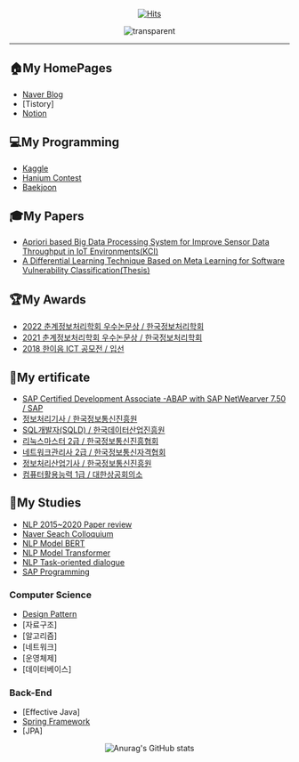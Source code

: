 <div align=center>
  
  



  
  [![Hits](https://hits.seeyoufarm.com/api/count/incr/badge.svg?url=https%3A%2F%2Fgithub.com%2Fjinsusong%2Fhit-counter&count_bg=%2379C83D&title_bg=%23555555&icon=&icon_color=%23E7E7E7&title=hits&edge_flat=false)](https://hits.seeyoufarm.com)
  
  ![transparent](https://capsule-render.vercel.app/api?type=transparent&fontColor=3290c7&text=jinsu%20Song&height=150&fontSize=60&desc=GitHub&descAlignY=75&descAlign=60)

<!-- # Jinsu's GitHub:relaxed: -->
</div>   

---
## 🏠My HomePages
* [Naver Blog](https://blog.naver.com/iko153)
* [Tistory]
* [Notion](https://www.notion.so/PyTorch-217004801d1447e08f73aa821f605624)   

<!-- ## 💻My Projects    -->
## 💻My Programming
* [Kaggle](https://github.com/jinsusong/study-Kaggle)
* [Hanium Contest](https://github.com/jinsusong/18-contestPrj-spring-truck)
* [Baekjoon](https://github.com/jinsusong/study-Baekjoon)

## 🎓My Papers
* [Apriori based Big Data Processing System for Improve Sensor Data Throughput in IoT Environments(KCI)](https://www.koreascience.or.kr/article/JAKO202130865154553.page?&lang=en)
* [A Differential Learning Technique Based on Meta Learning for Software Vulnerability Classification(Thesis)]()

## 🏆My Awards
* [2022 춘계정보처리학회 우수논문상 / 한국정보처리학회]()
* [2021 춘계정보처리학회 우수논문상 / 한국정보처리학회]()
* [2018 한이음 ICT 공모전          / 입선]()

## 🌱My ertificate
* [SAP Certified Development Associate -ABAP with SAP NetWearver 7.50 / SAP]()
* [정보처리기사       / 한국정보통신진흥원]()
* [SQL개발자(SQLD)   / 한국데이터산업진흥원]()
* [리눅스마스터 2급   / 한국정보통신진흥협회]()
* [네트워크관리사 2급 / 한국정보통신자격협회]()
* [정보처리산업기사   / 한국정보통신진흥원]()
* [컴퓨터활용능력 1급 / 대한상공회의소]()

## 📖My Studies   
<!--
* [Machine Learning](https://github.com/jinsusong/ML_DL)
* [Deep Learning-PyTorch](https://github.com/jinsusong/study-pytorch-DL)
* [NLP-Basic](https://github.com/jinsusong/study-nlp-basic) 
* [NLP CS224N-lecture-Review](https://github.com/jinsusong/study-CS224N-lecture-Review) 
* [NLP Extream Multi Label Classification](https://github.com/jinsusong/Classification)
-->
* [NLP 2015~2020 Paper review](https://github.com/jinsusong/study-NLP-paper-review-2015-2020)
* [Naver Seach Colloquium](https://github.com/jinsusong/study-naver-search)
* [NLP Model BERT](https://github.com/jinsusong/study-NLP-BERT)
* [NLP Model Transformer](https://github.com/jinsusong/study-NLP-Transformer)
* [NLP Task-oriented dialogue](https://github.com/jinsusong/TOD)
* [SAP Programming](https://github.com/jinsusong/study-SAP)

### Computer Science 
* [Design Pattern](https://github.com/jinsusong/CS-Study)
* [자료구조]
* [알고리즘]
* [네트워크]
* [운영체제]
* [데이터베이스]

### Back-End 
* [Effective Java] 
* [Spring Framework](https://github.com/jinsusong/Backend-Spring)
* [JPA]





 
 
 <div align=center>
 
  ![Anurag's GitHub stats](https://github-readme-stats.vercel.app/api?username=jinsusong&show_icons=true)
 
 </div>
 
 
<!--
**jinsusong/jinsusong** is a ✨ _special_ ✨ repository because its `README.md` (this file) appears on your GitHub profile.

Here are some ideas to get you started:

- 🔭 I’m currently working on ...
- 🌱 I’m currently learning ...
- 👯 I’m looking to collaborate on ...
- 🤔 I’m looking for help with ...
- 💬 Ask me about ...
- 📫 How to reach me: ...
- 😄 Pronouns: ...
- ⚡ Fun fact: ...
-->


